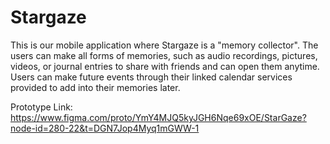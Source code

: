 # Stargaze
This is our mobile application where Stargaze is a "memory collector". The users can make all forms of memories, such as audio recordings, pictures, videos, or journal entries to share with friends and can open them anytime. Users can make future events through their linked calendar services provided to add into their memories later. 

Prototype Link: 
https://www.figma.com/proto/YmY4MJQ5kyJGH6Nqe69xOE/StarGaze?node-id=280-22&t=DGN7Jop4Myq1mGWW-1

